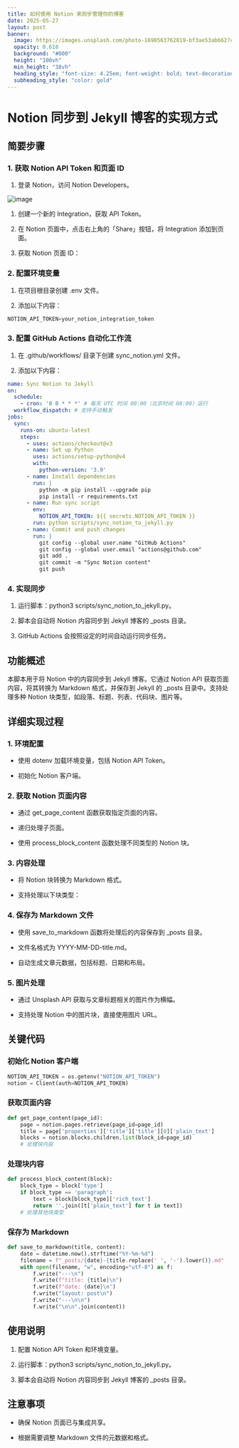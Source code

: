 ```yaml
---
title: 如何使用 Notion 来同步管理你的博客
date: 2025-05-27
layout: post
banner:
  image: https://images.unsplash.com/photo-1690563762819-bf3ae53ab662?crop=entropy&cs=tinysrgb&fit=max&fm=jpg&ixid=M3w2OTIwMzJ8MHwxfHJhbmRvbXx8fHx8fHx8fDE3NDgzNDk5MzN8&ixlib=rb-4.1.0&q=80&w=1080
  opacity: 0.618
  background: "#000"
  height: "100vh"
  min_height: "38vh"
  heading_style: "font-size: 4.25em; font-weight: bold; text-decoration: underline"
  subheading_style: "color: gold"
---
```


# Notion 同步到 Jekyll 博客的实现方式

## 简要步骤

### 1. 获取 Notion API Token 和页面 ID

1. 登录 Notion，访问 Notion Developers。

![image](https://prod-files-secure.s3.us-west-2.amazonaws.com/a7a0cc5a-89b9-4cda-8686-1fba0ca52f40/d19c1afe-dea5-4312-9333-786b0ba83054/image.png?X-Amz-Algorithm=AWS4-HMAC-SHA256&X-Amz-Content-Sha256=UNSIGNED-PAYLOAD&X-Amz-Credential=ASIAZI2LB466WJSOY5QY%2F20250527%2Fus-west-2%2Fs3%2Faws4_request&X-Amz-Date=20250527T124533Z&X-Amz-Expires=3600&X-Amz-Security-Token=IQoJb3JpZ2luX2VjEJT%2F%2F%2F%2F%2F%2F%2F%2F%2F%2FwEaCXVzLXdlc3QtMiJGMEQCIDskDdneUQzdzZkOUtK1tUMVTfYhHgdZqOn4VH0Gi%2BOVAiBBpZf3q5AjDmdseP35Jeyufl6q3Atra6CuYlebs3Hn1Cr%2FAwhdEAAaDDYzNzQyMzE4MzgwNSIMkjcp9HGpJVZhbUSKKtwDS6yIkezeXQPhK0BrE7bsjemtHM%2FC0CVRWst0EjWoW8RXhzOaPFAqd9cScsNQt9gSaeUMQ2qP2WsRkP0KlbwlOdvkYGSxYNX3jTrfrwJx6vEU2lL3N7N0xDXh%2FM9omM8TeP0s0iDF0HnPxSlUfl%2FntFoccEobV6bCq9GCfGgPsoQZU43ULdik7Otq4Zq3GE5t%2BLB0nscEnUOxslP1JD7JpZzFTTQH5qqXwWxdL7p7nKXhcV0gKw6unk0uET9nQySSsyPAr5ak0Xvay69G7K9R%2BZyHx9s0mNzIDdMh47eGYUnV157xo0ADmO4NhGzZXl9hVwYgiGZcQuwwi7XMTngCDljyH8RR9Oua3KrkrHNsywSJ1p02mdgWfAeOW%2B00etYyAoIobcV9bMqQJl6RFQ4KDRm4c%2BiYXXbOw75KdGPUaRT%2FgJ%2BijmlF6mx29oZ3oR9Oci5m9gfc7zx%2F6ajfewVl0GiHYtMxq54%2FTXvUsVLjX%2BniYSq6gQqc%2Fbu9V5CK%2BWyoEmgAZuxj%2FWWuLkR5eykA8b36mFE%2BWrqr%2F7olXOGLLsNvztGOHEGM%2FmVLdppYAtyPwKM3xVN9aw5FwJfiQ3kEosGgbwvVFjgzbq9kd6WPAdN8EmQeqUsK6RUdRI8wgdTWwQY6pgHPgNErY%2FARAGXkMYopZuiCWnL7YjQUZEvn0QzoZakwbIGy3VuJhVU35e%2FHaJlOY3k%2F%2BKh01pw19PwWJx%2BIltgXmhxPagbMVwy8k4Ii%2B7FpXB3wXSHuDur%2BRrlZW0X9fHb95NN%2BxYhL6PDepQBq9zliiIQpuK8Ho9Jz5keLYOjKJdnXi7ZjaCMkawTO3%2F0LL04LIvr10RtvJdxR8i9%2BkJEJz1ry0oSM&X-Amz-Signature=f946fb3afaf41ce8a3a56e48e029b5b7aa8db83b000b89bf0fa789c0f14c41bd&X-Amz-SignedHeaders=host&x-id=GetObject)

1. 创建一个新的 Integration，获取 API Token。

1. 在 Notion 页面中，点击右上角的「Share」按钮，将 Integration 添加到页面。

1. 获取 Notion 页面 ID：


### 2. 配置环境变量

1. 在项目根目录创建 .env 文件。

1. 添加以下内容：

```javascript
NOTION_API_TOKEN=your_notion_integration_token
```

### 3. 配置 GitHub Actions 自动化工作流

1. 在 .github/workflows/ 目录下创建 sync_notion.yml 文件。

1. 添加以下内容：

```yaml
name: Sync Notion to Jekyll
on:
  schedule:
    - cron: '0 0 * * *' # 每天 UTC 时间 00:00（北京时间 08:00）运行
  workflow_dispatch: # 支持手动触发
jobs:
  sync:
    runs-on: ubuntu-latest
    steps:
      - uses: actions/checkout@v3
      - name: Set up Python
        uses: actions/setup-python@v4
        with:
          python-version: '3.9'
      - name: Install dependencies
        run: |
          python -m pip install --upgrade pip
          pip install -r requirements.txt
      - name: Run sync script
        env:
          NOTION_API_TOKEN: ${{ secrets.NOTION_API_TOKEN }}
        run: python scripts/sync_notion_to_jekyll.py
      - name: Commit and push changes
        run: |
          git config --global user.name "GitHub Actions"
          git config --global user.email "actions@github.com"
          git add .
          git commit -m "Sync Notion content"
          git push
```

### 4. 实现同步

1. 运行脚本：python3 scripts/sync_notion_to_jekyll.py。

1. 脚本会自动将 Notion 内容同步到 Jekyll 博客的 _posts 目录。

1. GitHub Actions 会按照设定的时间自动运行同步任务。

## 功能概述

本脚本用于将 Notion 中的内容同步到 Jekyll 博客。它通过 Notion API 获取页面内容，将其转换为 Markdown 格式，并保存到 Jekyll 的 _posts 目录中。支持处理多种 Notion 块类型，如段落、标题、列表、代码块、图片等。

## 详细实现过程

### 1. 环境配置

- 使用 dotenv 加载环境变量，包括 Notion API Token。

- 初始化 Notion 客户端。

### 2. 获取 Notion 页面内容

- 通过 get_page_content 函数获取指定页面的内容。

- 递归处理子页面。

- 使用 process_block_content 函数处理不同类型的 Notion 块。

### 3. 内容处理

- 将 Notion 块转换为 Markdown 格式。

- 支持处理以下块类型：


### 4. 保存为 Markdown 文件

- 使用 save_to_markdown 函数将处理后的内容保存到 _posts 目录。

- 文件名格式为 YYYY-MM-DD-title.md。

- 自动生成文章元数据，包括标题、日期和布局。

### 5. 图片处理

- 通过 Unsplash API 获取与文章标题相关的图片作为横幅。

- 支持处理 Notion 中的图片块，直接使用图片 URL。

## 关键代码

### 初始化 Notion 客户端

```python
NOTION_API_TOKEN = os.getenv("NOTION_API_TOKEN")
notion = Client(auth=NOTION_API_TOKEN)
```

### 获取页面内容

```python
def get_page_content(page_id):
    page = notion.pages.retrieve(page_id=page_id)
    title = page['properties']['title']['title'][0]['plain_text']
    blocks = notion.blocks.children.list(block_id=page_id)
    # 处理块内容
```

### 处理块内容

```python
def process_block_content(block):
    block_type = block['type']
    if block_type == 'paragraph':
        text = block[block_type]['rich_text']
        return ''.join([t['plain_text'] for t in text])
    # 处理其他块类型
```

### 保存为 Markdown

```python
def save_to_markdown(title, content):
    date = datetime.now().strftime("%Y-%m-%d")
    filename = f"_posts/{date}-{title.replace(' ', '-').lower()}.md"
    with open(filename, "w", encoding="utf-8") as f:
        f.write("---\n")
        f.write(f"title: {title}\n")
        f.write(f"date: {date}\n")
        f.write("layout: post\n")
        f.write("---\n\n")
        f.write("\n\n".join(content))
```

## 使用说明

1. 配置 Notion API Token 和环境变量。

1. 运行脚本：python3 scripts/sync_notion_to_jekyll.py。

1. 脚本会自动将 Notion 内容同步到 Jekyll 博客的 _posts 目录。

## 注意事项

- 确保 Notion 页面已与集成共享。

- 根据需要调整 Markdown 文件的元数据和格式。
